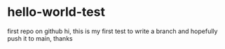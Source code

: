# hello-world-test
first repo on github
hi, this is my first test to write a branch and hopefully push it to main,
thanks
